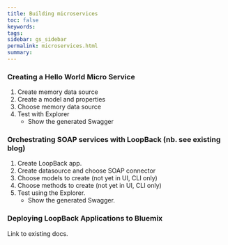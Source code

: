 ```yaml
---
title: Building microservices
toc: false
keywords:
tags:
sidebar: gs_sidebar
permalink: microservices.html
summary:
---
```

### Creating a Hello World Micro Service

1. Create memory data source
1. Create a model and properties
1. Choose memory data source
1. Test with Explorer
   - Show the generated Swagger

### Orchestrating SOAP services with LoopBack (nb. see existing blog)

1. Create LoopBack app.
1. Create datasource and choose SOAP connector
1. Choose models to create (not yet in UI, CLI only)
1. Choose methods to create (not yet in UI, CLI only)
1. Test using the Explorer.
   - Show the generated Swagger.

### Deploying LoopBack Applications to Bluemix

Link to existing docs.
